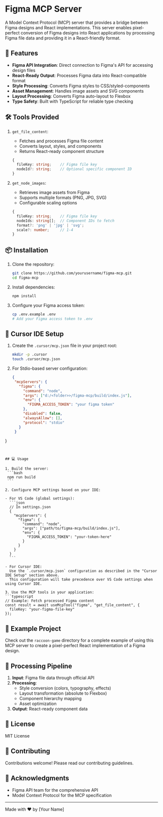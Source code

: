 # Figma MCP Server

A Model Context Protocol (MCP) server that provides a bridge between Figma designs and React implementations. This server enables pixel-perfect conversion of Figma designs into React applications by processing Figma file data and providing it in a React-friendly format.

## 🚀 Features

- **Figma API Integration**: Direct connection to Figma's API for accessing design files
- **React-Ready Output**: Processes Figma data into React-compatible format
- **Style Processing**: Converts Figma styles to CSS/styled-components
- **Asset Management**: Handles image assets and SVG components
- **Layout Processing**: Converts Figma auto-layout to Flexbox
- **Type Safety**: Built with TypeScript for reliable type checking

## 🛠️ Tools Provided

1. `get_file_content`:
   - Fetches and processes Figma file content
   - Converts layout, styles, and components
   - Returns React-ready component structure
   ```typescript
   {
     fileKey: string;    // Figma file key
     nodeId?: string;    // Optional specific component ID
   }
   ```

2. `get_node_images`:
   - Retrieves image assets from Figma
   - Supports multiple formats (PNG, JPG, SVG)
   - Configurable scaling options
   ```typescript
   {
     fileKey: string;    // Figma file key
     nodeIds: string[];  // Component IDs to fetch
     format?: 'png' | 'jpg' | 'svg';
     scale?: number;     // 1-4
   }
   ```

## 📦 Installation

1. Clone the repository:
   ```bash
   git clone https://github.com/yourusername/figma-mcp.git
   cd figma-mcp
   ```

2. Install dependencies:
   ```bash
   npm install
   ```

3. Configure your Figma access token:
   ```bash
   cp .env.example .env
   # Add your Figma access token to .env
   ```

## 🎯 Cursor IDE Setup

1. Create the `.cursor/mcp.json` file in your project root:
   ```bash
   mkdir -p .cursor
   touch .cursor/mcp.json
   ```

2. For Stdio-based server configuration:
   ```json
   {
    "mcpServers": {
      "figma": {
        "command": "node",
        "args": ["d:/<folder>>/figma-mcp/build/index.js"],
        "env": {
          "FIGMA_ACCESS_TOKEN": "your figma token"
        },
        "disabled": false,
        "alwaysAllow": [],
        "protocol": "stdio"
      }
    }
  }
   ```


## 💻 Usage

1. Build the server:
    ```bash
    npm run build
    ```

2. Configure MCP settings based on your IDE:

   - For VS Code (global settings):
     ```json
     // In settings.json
     {
       "mcpServers": {
         "figma": {
           "command": "node",
           "args": ["path/to/figma-mcp/build/index.js"],
           "env": {
             "FIGMA_ACCESS_TOKEN": "your-token-here"
           }
         }
       }
     }
     ```

   - For Cursor IDE:
     Use the `.cursor/mcp.json` configuration as described in the "Cursor IDE Setup" section above.
     This configuration will take precedence over VS Code settings when using Cursor IDE.

3. Use the MCP tools in your application:
   ```typescript
   // Example: Fetch processed Figma content
   const result = await useMcpTool("figma", "get_file_content", {
     fileKey: "your-figma-file-key"
   });
   ```

## 🧩 Example Project

Check out the `raccoon-game` directory for a complete example of using this MCP server to create a pixel-perfect React implementation of a Figma design.

## 🔄 Processing Pipeline

1. **Input**: Figma file data through official API
2. **Processing**:
   - Style conversion (colors, typography, effects)
   - Layout transformation (absolute to Flexbox)
   - Component hierarchy mapping
   - Asset optimization
3. **Output**: React-ready component data

## 📝 License

MIT License

## 🤝 Contributing

Contributions welcome! Please read our contributing guidelines.

## 🙏 Acknowledgments

- Figma API team for the comprehensive API
- Model Context Protocol for the MCP specification

---
Made with ❤️ by [Your Name]